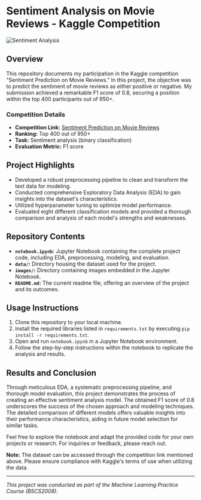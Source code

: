 # Sentiment Analysis on Movie Reviews - Kaggle Competition

![Sentiment Analysis](https://storage.googleapis.com/kaggle-competitions/kaggle/13331/logos/header.png)

## Overview

This repository documents my participation in the Kaggle competition "Sentiment Prediction on Movie Reviews." In this project, the objective was to predict the sentiment of movie reviews as either positive or negative. My submission achieved a remarkable F1 score of 0.8, securing a position within the top 400 participants out of 950+.

### Competition Details

- **Competition Link:** [Sentiment Prediction on Movie Reviews](https://www.kaggle.com/competitions/sentiment-prediction-on-movie-reviews)
- **Ranking:** Top 400 out of 950+
- **Task:** Sentiment analysis (binary classification)
- **Evaluation Metric:** F1 score

## Project Highlights

- Developed a robust preprocessing pipeline to clean and transform the text data for modeling.
- Conducted comprehensive Exploratory Data Analysis (EDA) to gain insights into the dataset's characteristics.
- Utilized hyperparameter tuning to optimize model performance.
- Evaluated eight different classification models and provided a thorough comparison and analysis of each model's strengths and weaknesses.

## Repository Contents

- **`notebook.ipynb`:** Jupyter Notebook containing the complete project code, including EDA, preprocessing, modeling, and evaluation.
- **`data/`:** Directory housing the dataset used for the project.
- **`images/`:** Directory containing images embedded in the Jupyter Notebook.
- **`README.md`:** The current readme file, offering an overview of the project and its outcomes.

## Usage Instructions

1. Clone this repository to your local machine.
2. Install the required libraries listed in `requirements.txt` by executing `pip install -r requirements.txt`.
3. Open and run `notebook.ipynb` in a Jupyter Notebook environment.
4. Follow the step-by-step instructions within the notebook to replicate the analysis and results.

## Results and Conclusion

Through meticulous EDA, a systematic preprocessing pipeline, and thorough model evaluation, this project demonstrates the process of creating an effective sentiment analysis model. The obtained F1 score of 0.8 underscores the success of the chosen approach and modeling techniques. The detailed comparison of different models offers valuable insights into their performance characteristics, aiding in future model selection for similar tasks.

Feel free to explore the notebook and adapt the provided code for your own projects or research. For inquiries or feedback, please reach out.

**Note:** The dataset can be accessed through the competition link mentioned above. Please ensure compliance with Kaggle's terms of use when utilizing the data.

---
*This project was conducted as part of the Machine Learning Practice Course (BSCS2008).*
